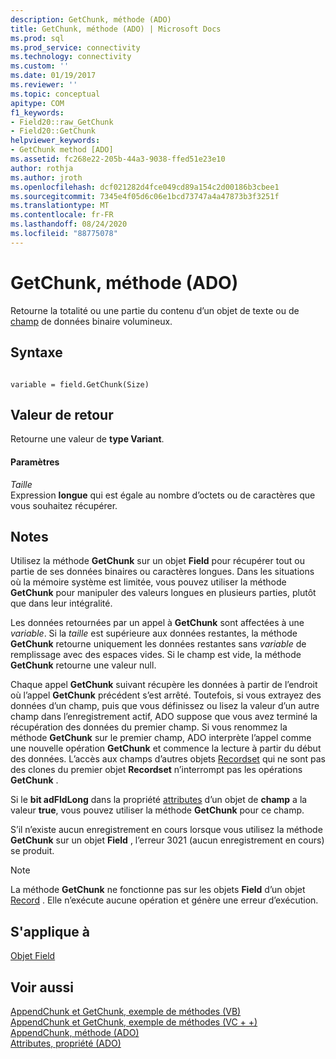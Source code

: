```yaml
---
description: GetChunk, méthode (ADO)
title: GetChunk, méthode (ADO) | Microsoft Docs
ms.prod: sql
ms.prod_service: connectivity
ms.technology: connectivity
ms.custom: ''
ms.date: 01/19/2017
ms.reviewer: ''
ms.topic: conceptual
apitype: COM
f1_keywords:
- Field20::raw_GetChunk
- Field20::GetChunk
helpviewer_keywords:
- GetChunk method [ADO]
ms.assetid: fc268e22-205b-44a3-9038-ffed51e23e10
author: rothja
ms.author: jroth
ms.openlocfilehash: dcf021282d4fce049cd89a154c2d00186b3cbee1
ms.sourcegitcommit: 7345e4f05d6c06e1bcd73747a4a47873b3f3251f
ms.translationtype: MT
ms.contentlocale: fr-FR
ms.lasthandoff: 08/24/2020
ms.locfileid: "88775078"
---
```

# <a name="getchunk-method-ado"></a>GetChunk, méthode (ADO)
Retourne la totalité ou une partie du contenu d’un objet de texte ou de [champ](./field-object.md) de données binaire volumineux.  
  
## <a name="syntax"></a>Syntaxe  
  
```  
  
variable = field.GetChunk(Size)  
```  
  
## <a name="return-value"></a>Valeur de retour  
 Retourne une valeur de **type Variant**.  
  
#### <a name="parameters"></a>Paramètres  
 *Taille*  
 Expression **longue** qui est égale au nombre d’octets ou de caractères que vous souhaitez récupérer.  
  
## <a name="remarks"></a>Notes  
 Utilisez la méthode **GetChunk** sur un objet **Field** pour récupérer tout ou partie de ses données binaires ou caractères longues. Dans les situations où la mémoire système est limitée, vous pouvez utiliser la méthode **GetChunk** pour manipuler des valeurs longues en plusieurs parties, plutôt que dans leur intégralité.  
  
 Les données retournées par un appel à **GetChunk** sont affectées à une *variable*. Si la *taille* est supérieure aux données restantes, la méthode **GetChunk** retourne uniquement les données restantes sans *variable* de remplissage avec des espaces vides. Si le champ est vide, la méthode **GetChunk** retourne une valeur null.  
  
 Chaque appel **GetChunk** suivant récupère les données à partir de l’endroit où l’appel **GetChunk** précédent s’est arrêté. Toutefois, si vous extrayez des données d’un champ, puis que vous définissez ou lisez la valeur d’un autre champ dans l’enregistrement actif, ADO suppose que vous avez terminé la récupération des données du premier champ. Si vous renommez la méthode **GetChunk** sur le premier champ, ADO interprète l’appel comme une nouvelle opération **GetChunk** et commence la lecture à partir du début des données. L’accès aux champs d’autres objets [Recordset](./recordset-object-ado.md) qui ne sont pas des clones du premier objet **Recordset** n’interrompt pas les opérations **GetChunk** .  
  
 Si le **bit adFldLong** dans la propriété [attributes](./attributes-property-ado.md) d’un objet de **champ** a la valeur **true**, vous pouvez utiliser la méthode **GetChunk** pour ce champ.  
  
 S’il n’existe aucun enregistrement en cours lorsque vous utilisez la méthode **GetChunk** sur un objet **Field** , l’erreur 3021 (aucun enregistrement en cours) se produit.  
  
> [!NOTE]
>  La méthode **GetChunk** ne fonctionne pas sur les objets **Field** d’un objet [Record](./record-object-ado.md) . Elle n’exécute aucune opération et génère une erreur d’exécution.  
  
## <a name="applies-to"></a>S'applique à  
 [Objet Field](./field-object.md)  
  
## <a name="see-also"></a>Voir aussi  
 [AppendChunk et GetChunk, exemple de méthodes (VB)](./appendchunk-and-getchunk-methods-example-vb.md)   
 [AppendChunk et GetChunk, exemple de méthodes (VC + +)](./appendchunk-and-getchunk-methods-example-vc.md)   
 [AppendChunk, méthode (ADO)](./appendchunk-method-ado.md)   
 [Attributes, propriété (ADO)](./attributes-property-ado.md)